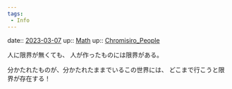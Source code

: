 ```yaml
---
tags:
 - Info
---
```


date:: [2023-03-07](/Daily_Note/2023-03-07.md)
up:: [Math](Bar/Novel/Topics/Math.md)
up:: [Chromisiro_People](Bar/Novel/Nacaria/Chromisiro_People.md)

人に限界が無くても、
人が作ったものには限界がある。

分かたれたものが、分かたれたままでいるこの世界には、
どこまで行こうと限界が存在する！

